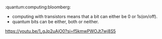 :quantum:computing:bloomberg:

- computing with transistors means that a bit can either be 0 or 1s(on/off).
- quantum bits can be either, both or neither.

https://youtu.be/1_gJp2uAjO0?si=f5kmwPWOJt7wj8S5
